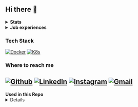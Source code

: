 ## Hi there 👋


<details>
  <summary><b>Stats</b></summary>
![Top Languages](https://github-readme-stats.vercel.app/api/top-langs/?username=TomW03&theme=tokyonight) <!-- Used Languages -->
<!-- ![](https://komarev.com/ghpvc/?username=TomW03&color=red)--> <!-- Profile Views -->
</details>

<details>
  <summary><b>Job experiences</b></summary>
<a href="https://devk.de"><img style="vertical-align: middle; height: 150px; object-fit: contain;width: 250px;" src="https://github.com/TomW03/TomW03/blob/main/assets/logos/DEVK_Versicherung_logo.png" width="150" alt="DEVK Versicherung Logo"></a><a href="https://fvv.de"><img style="vertical-align: middle; height: 150px; object-fit: contain; width: 150px;" src="https://github.com/TomW03/TomW03/blob/main/assets/logos/Ford_Versicherungsvermittlungs_GmbH_logo.png" alt="Ford Versicherungs-vermittlungs GmbH"></a>
</details>

### Tech Stack
[![Docker](https://readme-components.vercel.app/api?component=star-rating&skill=docker3&text=4&fill=ffffff)](https://docker.com)
[![K8s](https://readme-components.vercel.app/api?component=star-rating&skill=kubernetes&text=2&fill=ffffff)](https://kubernetes.io)


### Where to reach me
 
[![Github](https://img.shields.io/badge/-Github-181717?style=for-the-badge&logo=Github&logoColor=white)](https://github.com/TomW03)
[![LinkedIn](https://img.shields.io/badge/-LinkedIn-0077B5?style=for-the-badge&logo=LinkedIn&logoColor=white)](https://linkedin.com/in/tom-w-709866253)
[![Instagram](https://img.shields.io/badge/Instagram-%23E4405F.svg?style=for-the-badge&logo=Instagram&logoColor=white)](https://instagram.com/tomwe03)
[![Gmail](https://img.shields.io/badge/Gmail-D14836?style=for-the-badge&logo=gmail&logoColor=white)](mailto:mail@tom-weckwerth.de)
-
<summary><b>Used in this Repo</b></summary>
<details>

  [![StarRating Component](https://readme-components.vercel.app/api?component=star-rating&skill=css3&text=4)](https://github.com/harish-sethuraman/readme-components?tab=readme-ov-file#star-rating-component)(https://github.com/harish-sethuraman/readme-components)
  
</details>
<!--
**TomW03/TomW03** is a ✨ _special_ ✨ repository because its `README.md` (this file) appears on your GitHub profile.

Here are some ideas to get you started:

- 🔭 I’m currently working on ...
- 🌱 I’m currently learning ...
- 👯 I’m looking to collaborate on ...
- 🤔 I’m looking for help with ...
- 💬 Ask me about ...
- 📫 How to reach me: ...
- 😄 Pronouns: ...
- ⚡ Fun fact: ...
[![]()]()
-->
